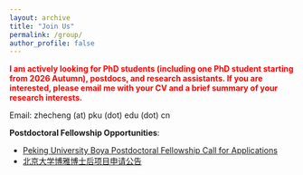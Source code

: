 ```yaml
---
layout: archive
title: "Join Us"
permalink: /group/
author_profile: false
---
```


<span style="color:red">**I am actively looking for PhD students (including one PhD student starting from 2026 Autumn), postdocs, and research assistants. If you are interested, please email me with your CV and a brief summary of your research interests.**</span>

Email: zhecheng (at) pku (dot) edu (dot) cn

**Postdoctoral Fellowship Opportunities**:

* [Peking University Boya Postdoctoral Fellowship Call for Applications](https://postdocs.pku.edu.cn/tzgg/23e7ff5c7223496eb014f454d49c43db.htm)
* [北京大学博雅博士后项目申请公告](https://postdocs.pku.edu.cn/tzgg/2e9bafdf459d48f392a79959aa6aa1ad.htm)
